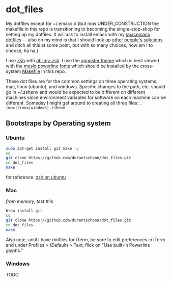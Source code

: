 # dot_files
My dotfiles except for ~/.emacs.d (but now UNDER_CONSTRUCTION the makefile in this repo is transitioning to becoming the single-stop-shop for setting up my dotfiles. It will ask to install emacs with my [spacemacs dotfiles](https://github.com/durantschoon/.spacemacs.d) -- also on my mind is that I should look up [other people's solutions](https://dotfiles.github.io/utilities/) and ditch all this at some point, but with so many choices, how am I to choose, ha ha.)

I use [Zsh](http://www.zsh.org/) with [oh-my-zsh](https://github.com/robbyrussell/oh-my-zsh). I use the [agnoster theme](https://github.com/agnoster/agnoster-zsh-theme) which is best viewed with the [meslo powerline fonts](https://github.com/powerline/fonts) which should be installed by the cross-system [Makefile](./Makefile) in this repo.

These dot files are for the common settings on three operating systems: mac, linux (ubuntu), and windows. Specific changes to the path, etc. should go in ~/.zshenv and would be expected to be different on different machines since environment variables for software on each machine can be different. Someday I might get around to creating all three files: `.(mac|linux|windows).zshenv`

## Bootstraps by Operating system

### Ubuntu

```sh
sudo apt-get install git make -y
cd
git clone https://github.com/durantschoon/dot_files.git
cd dot_files
make
```

for reference: [zsh on ubuntu](https://gist.github.com/tsabat/1498393)

### Mac

*from memory, test this*

```sh
brew install git
cd
git clone https://github.com/durantschoon/dot_files.git
cd dot_files
make
```

Also note, until I have dotfiles for iTerm, be sure to edit preferences in iTerm and under Profiles > (Default) > Text, flick on "Use built-in Powerline glyphs."

### Windows

TODO

